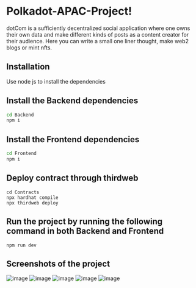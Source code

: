 # Polkadot-APAC-Project!

dotCom  is a sufficiently decentralized social application where one owns their own data and make different kinds of posts as a 
content creator for their audience.
Here you can write a small one liner thought, make web2 blogs or mint nfts.

## Installation

Use node js to install the dependencies

## Install the Backend dependencies
```bash
cd Backend
npm i
```

## Install the Frontend dependencies
```bash
cd Frontend
npm i
```

## Deploy contract through thirdweb
```
cd Contracts
npx hardhat compile
npx thirdweb deploy
```

## Run the project by running the following command in both Backend and Frontend 

```
npm run dev
```

## Screenshots of the project


![image](https://github.com/Reggin-Labs/Polkadot-APAC-Project/assets/38699612/389010f9-8ed1-438b-ab79-f48aa0888e13)
![image](https://github.com/Reggin-Labs/Polkadot-APAC-Project/assets/38699612/f7a6de8d-2e42-4afb-ae5e-980e8452d0f5)
![image](https://github.com/Reggin-Labs/Polkadot-APAC-Project/assets/38699612/0ed3ab81-a70c-4b86-8e5d-069c80b7bd23)
![image](https://github.com/Reggin-Labs/Polkadot-APAC-Project/assets/38699612/9f68f594-c149-462a-a95f-a2642b72d171)
![image](https://github.com/Reggin-Labs/Polkadot-APAC-Project/assets/38699612/4b07f4b3-67e5-4909-8a9e-326b86baede5)



